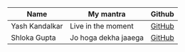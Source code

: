 | Name           | My mantra          | Github                                      |
| -------------- | ------------------ | ------------------------------------------- |
| Yash Kandalkar | Live in the moment | [GitHub](https://github.com/YashKandalkar/) |
| Shloka Gupta | Jo hoga dekha jaaega | [GitHub](https://github.com/chicken-biryani/) |

